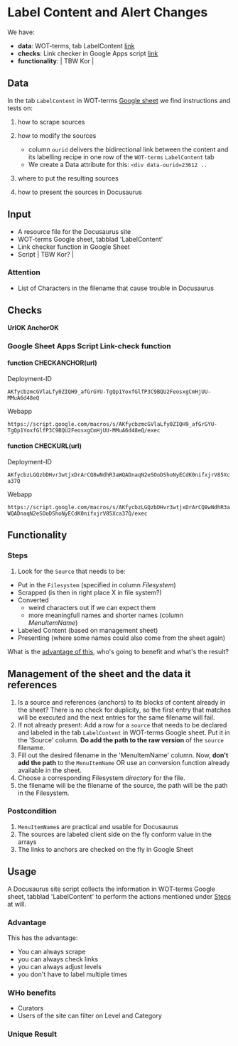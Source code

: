 # Label Content and Alert Changes
We have:
- **data**: WOT-terms, tab LabelContent [link](https://docs.google.com/spreadsheets/d/18IUa-1NSJ_8Tz_2D-VSuSQa_yf3ES1s_hovitm3Clvc/edit#gid=378513351)
- **checks**: Link checker in Google Apps script [link](https://docs.google.com/spreadsheets/d/18IUa-1NSJ_8Tz_2D-VSuSQa_yf3ES1s_hovitm3Clvc/edit?usp=sharing)
- **functionality**: | TBW Kor |

## Data
In the tab `LabelContent` in WOT-terms [Google sheet](https://docs.google.com/spreadsheets/d/18IUa-1NSJ_8Tz_2D-VSuSQa_yf3ES1s_hovitm3Clvc/edit#gid=378513351) we find instructions and tests on:
1. how to scrape sources
2. how to modify the sources
   - column `ourid` delivers the bidirectional link between the content and its labelling recipe in one row of the `WOT-terms` `LabelContent` tab
   - We create a Data attribute for this: `<div data-ourid=23612 ..`

3. where to put the resulting sources
4. how to present the sources in Docusaurus

## Input

- A resource file for the Docusaurus site
- WOT-terms Google sheet, tabblad 'LabelContent'
- Link checker function in Google Sheet 
- Script | TBW Kor? | 

### Attention
- List of Characters in the filename that cause trouble in Docusaurus

## Checks

**UrlOK	    AnchorOK**

### Google Sheet Apps Script Link-check function

#### function CHECKANCHOR(url)
Deployment-ID

`AKfycbzmcGVlaLfy0ZIQH9_afGrGYU-TgQp1YoxfGlfP3C9BQU2FeosxgCmHjUU-MMuA6d48eQ`

Webapp

`https://script.google.com/macros/s/AKfycbzmcGVlaLfy0ZIQH9_afGrGYU-TgQp1YoxfGlfP3C9BQU2FeosxgCmHjUU-MMuA6d48eQ/exec`

#### function CHECKURL(url)
Deployment-ID

`AKfycbzLGQzbDHvr3wtjxDrArCQ8wNdhR3aWQADnaqN2eSOoDShoNyECdK0nifxjrV85Xca37Q`

Webapp

`https://script.google.com/macros/s/AKfycbzLGQzbDHvr3wtjxDrArCQ8wNdhR3aWQADnaqN2eSOoDShoNyECdK0nifxjrV85Xca37Q/exec`


## Functionality

### Steps

1. Look for the `Source` that needs to be:
 - Put in the `Filesystem` (specified in column *Filesystem*)
 - Scrapped (is then in right place X in file system?) 
 - Converted
    - weird characters out if we can expect them
    - more meaningfull names and shorter names (column *MenuItemName*)
 - Labeled Content (based on management sheet)
 - Presenting (where some names could also come from the sheet again)

What is the [advantage of this](#advantage), who's going to benefit and what's the result?

## Management of the sheet and the data it references
1. Is a source and references (anchors) to its blocks of content already in the sheet? There is no check for duplicity, so the first entry that matches will be executed and the next entries for the same filename will fail.
2. If not already present: Add a row for a `source` that needs to be declared and labeled in the tab `LabelContent` in WOT-terms Google sheet. Put it in the 'Source' column. **Do add the path to the raw version** of the `source` filename. 
3. Fill out the desired filename in the 'MenuItemName' column. Now, **don't add the path** to the `MenuItemName` OR use an conversion function already available in the sheet.
4. Choose a corresponding Filesystem *directory* for the file.
5. the filename will be the filename of the source, the path will be the path in the Filesystem.


### Postcondition

1.  `MenuItemName`s are practical and usable for Docusaurus
2. The sources are labeled client side on the fly conform value in the arrays
3. The links to anchors are checked on the fly in Google Sheet

## Usage
A Docusaurus site script collects the information in WOT-terms Google sheet, tabblad 'LabelContent' to perform the actions mentioned under [Steps](#steps) at will.

### Advantage
This has the advantage:
- You can always scrape
- you can always check links
- you can always adjust levels
- you don't have to label multiple times

### WHo benefits
- Curators
- Users of the site can filter on Level and Category

### Unique Result

